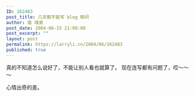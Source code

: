 ```yaml
---
ID: 262483
post_title: 几天都不能写 blog 郁闷
author: 南 靖男
post_date: 2004-06-15 21:00:00
post_excerpt: ""
layout: post
permalink: https://larryli.cn/2004/06/262483
published: true
---
```

真的不知道怎么说好了，不能让别人看也就算了。
现在连写都有问题了，哎～～～

心情出奇的差。